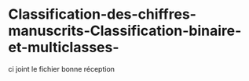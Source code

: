 # Classification-des-chiffres-manuscrits-Classification-binaire-et-multiclasses-

ci joint le fichier 
bonne réception
